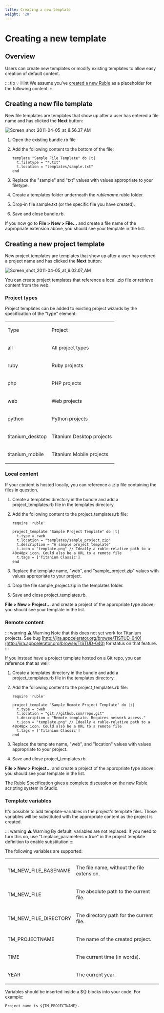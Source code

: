 ```yaml
---
title: Creating a new template
weight: '20'
---
```


# Creating a new template

## Overview

Users can create new templates or modify existing templates to allow easy creation of default content.

::: tip 💡 Hint
We assume you've [created a new Ruble](/guide/Axway_Appcelerator_Studio/Axway_Appcelerator_Studio_Guide/Customizing_Studio/Rubles/Creating_a_new_Ruble/) as a placeholder for the following content.
:::

## Creating a new file template

New file templates are templates that show up after a user has entered a file name and has clicked the **Next** button:

![Screen_shot_2011-04-05_at_8.56.37_AM](./Screen_shot_2011-04-05_at_8.56.37_AM.png)

1. Open the existing bundle.rb file

2. Add the following content to the bottom of the file:

    ```
    template "Sample File Template" do |t|
      t.filetype = "*.txt"
      t.location = "templates/sample.txt"
    end
    ```

3. Replace the "sample" and "txt" values with values appropriate to your filetype.

4. Create a templates folder underneath the _rublename_.ruble folder.

5. Drop-in file sample.txt (or the specific file you have created).

6. Save and close bundle.rb.

If you now go to **File > New > File...** and create a file name of the appropriate extension above, you should see your template in the list.

## Creating a new project template

New project templates are templates that show up after a user has entered a project name and has clicked the **Next** button:

![Screen_shot_2011-04-05_at_9.02.07_AM](./Screen_shot_2011-04-05_at_9.02.07_AM.png)

You can create project templates that reference a local .zip file or retrieve content from the web.

### Project types

Project templates can be added to existing project wizards by the specification of the "type" element:

<table class="confluenceTable"><thead class=" "></thead><tfoot class=" "></tfoot><tbody class=" "><tr><td class="confluenceTh" rowspan="1" colspan="1"><p>Type</p></td><td class="confluenceTd" rowspan="1" colspan="1"><p>Project</p></td></tr><tr><td class="confluenceTd" rowspan="1" colspan="1"><p>all</p></td><td class="confluenceTd" rowspan="1" colspan="1"><p>All project types</p></td></tr><tr><td class="confluenceTd" rowspan="1" colspan="1"><p>ruby</p></td><td class="confluenceTd" rowspan="1" colspan="1"><p>Ruby projects</p></td></tr><tr><td class="confluenceTd" rowspan="1" colspan="1"><p>php</p></td><td class="confluenceTd" rowspan="1" colspan="1"><p>PHP projects</p></td></tr><tr><td class="confluenceTd" rowspan="1" colspan="1"><p>web</p></td><td class="confluenceTd" rowspan="1" colspan="1"><p>Web projects</p></td></tr><tr><td class="confluenceTd" rowspan="1" colspan="1"><p>python</p></td><td class="confluenceTd" rowspan="1" colspan="1"><p>Python projects</p></td></tr><tr><td class="confluenceTd" rowspan="1" colspan="1"><p>titanium_desktop</p></td><td class="confluenceTd" rowspan="1" colspan="1"><p>Titanium Desktop projects</p></td></tr><tr><td class="confluenceTd" rowspan="1" colspan="1"><p>titanium_mobile</p></td><td class="confluenceTd" rowspan="1" colspan="1"><p>Titanium Mobile projects</p></td></tr></tbody></table>

### Local content

If your content is hosted locally, you can reference a .zip file containing the files in question.

1. Create a templates directory in the bundle and add a project\_templates.rb file in the templates directory.

2. Add the following content to the project\_templates.rb file:

    ```
    require 'ruble'

    project_template "Sample Project Template" do |t|
      t.type = :web
      t.location = "templates/sample_project.zip"
      t.description = "A sample project template"
      t.icon = "template.png" // Ideally a ruble-relative path to a 48x48px icon. Could also be a URL to a remote file
      t.tags = ['Titanium Classic']
    end
    ```

3. Replace the template name, "web", and "sample\_project.zip" values with values appropriate to your project.

4. Drop the file sample\_project.zip in the templates folder.

5. Save and close project\_templates.rb.

**File > New > Project...** and create a project of the appropriate type above; you should see your template in the list.

### Remote content

::: warning ⚠️ Warning
Note that this does not yet work for Titanium projects. See bug [http://jira.appcelerator.org/browse/TISTUD-640](http://jira.appcelerator.org/browse/TISTUD-640) for status on that feature.
:::

If you instead have a project template hosted on a Git repo, you can reference that as well:

1. Create a templates directory in the bundle and add a project\_templates.rb file in the templates directory.

2. Add the following content to the project\_templates.rb file:

    ```
    require 'ruble'

    project_template "Sample Remote Project Template" do |t|
      t.type = :web
      t.location = "git://github.com/repo.git"
      t.description = "Remote template. Requires network access."
      t.icon = "template.png" // Ideally a ruble-relative path to a 48x48px icon. Could also be a URL to a remote file
      t.tags = ['Titanium Classic']
    end
    ```

3. Replace the template name, "web", and "location" values with values appropriate to your project.

4. Save and close project\_templates.rb.

**File > New > Project...** and create a project of the appropriate type above; you should see your template in the list.

The [Ruble Specification](/guide/Axway_Appcelerator_Studio/Axway_Appcelerator_Studio_Guide/Customizing_Studio/Rubles/Ruble_Specification/) gives a complete discussion on the new Ruble scripting system in Studio.

### Template variables

It's possible to add template-variables in the project's template files. Those variables will be substituted with the appropriate content as the project is created.

::: warning ⚠️ Warning
By default, variables are not replaced. If you need to turn this on, use "t.replace\_parameters = true" in the project template definition to enable substitution
:::

The following variables are supported:

<table class="confluenceTable"><thead class=" "></thead><tfoot class=" "></tfoot><tbody class=" "><tr><td class="confluenceTd" rowspan="1" colspan="1"><p>TM_NEW_FILE_BASENAME</p></td><td class="confluenceTd" rowspan="1" colspan="1"><p>The file name, without the file extension.</p></td></tr><tr><td class="confluenceTd" rowspan="1" colspan="1"><p>TM_NEW_FILE</p></td><td class="confluenceTd" rowspan="1" colspan="1"><p>The absolute path to the current file.</p></td></tr><tr><td class="confluenceTd" rowspan="1" colspan="1"><p>TM_NEW_FILE_DIRECTORY</p></td><td class="confluenceTd" rowspan="1" colspan="1"><p>The directory path for the current file.</p></td></tr><tr><td class="confluenceTd" rowspan="1" colspan="1"><p>TM_PROJECTNAME</p></td><td class="confluenceTd" rowspan="1" colspan="1"><p>The name of the created project.</p></td></tr><tr><td class="confluenceTd" rowspan="1" colspan="1"><p>TIME</p></td><td class="confluenceTd" rowspan="1" colspan="1"><p>The current time (in words).</p></td></tr><tr><td class="confluenceTd" rowspan="1" colspan="1"><p>YEAR</p></td><td class="confluenceTd" rowspan="1" colspan="1"><p>The current year.</p></td></tr></tbody></table>

Variables should be inserted inside a ${} blocks into your code. For example:

```
Project name is ${TM_PROJECTNAME}.
```
